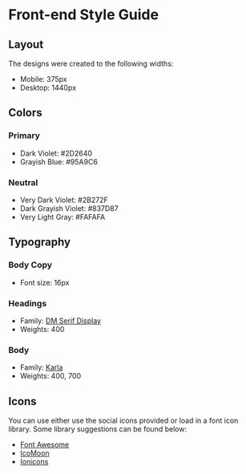 # Front-end Style Guide

## Layout

The designs were created to the following widths:

- Mobile: 375px
- Desktop: 1440px

## Colors

### Primary

- Dark Violet: #2D2640
- Grayish Blue: #95A9C6

### Neutral

- Very Dark Violet: #2B272F
- Dark Grayish Violet: #837D87
- Very Light Gray: #FAFAFA

## Typography

### Body Copy

- Font size: 16px

### Headings

- Family: [DM Serif Display](https://fonts.google.com/specimen/DM+Serif+Display)
- Weights: 400

### Body

- Family: [Karla](https://fonts.google.com/specimen/Karla)
- Weights: 400, 700

## Icons

You can use either use the social icons provided or load in a font icon library. Some library suggestions can be found below:

- [Font Awesome](https://fontawesome.com)
- [IcoMoon](https://icomoon.io)
- [Ionicons](https://ionicons.com)
